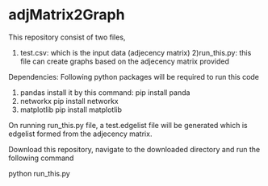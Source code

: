 # adjMatrix2Graph
This repository consist of two files,
1) test.csv: which is the input data (adjecency matrix)
2)run_this.py: this file can create graphs based on the adjecency matrix provided

Dependencies:
Following python packages will be required to run this code
1) pandas
install it by this command:
pip install panda
2) networkx
pip install networkx
3) matplotlib
pip install matplotlib

On running run_this.py file, a test.edgelist file will be generated which is edgelist formed from the adjecency matrix.

Download this repository, navigate to the downloaded directory and run the following command

python run_this.py
